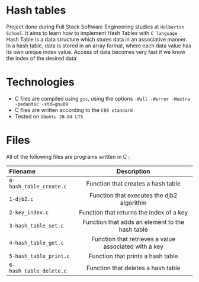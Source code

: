 # Hash tables
Project done during Full Stack Software Engineering studies at `Holberton School`. It aims to learn how to implement Hash Tables with `C language`<br>
Hash Table is a data structure which stores data in an associative manner. In a hash table, data is stored in an array format, where each data value has its own unique index value. Access of data becomes very fast if we know the index of the desired data<br>


# Technologies
- C files are compiled using `gcc`, using the options `-Wall -Werror -Wextra -pedantic -std=gnu89`
- C files are written according to the `C89 standard`
- Tested on `Ubuntu 20.04 LTS`

# Files
All of the following files are programs written in C :

|**Filename**|**Description**|
|:-------|:---------:|
|`0-hash_table_create.c`|Function that creates a hash table|
|`1-djb2.c`|Function that executes the djb2 algorithm|
|`2-key_index.c`|Function that returns the index of a key|
|`3-hash_table_set.c`|Function that adds an element to the hash table|
|`4-hash_table_get.c`|Function that retrieves a value associated with a key|
|`5-hash_table_print.c`|Function that prints a hash table|
|`6-hash_table_delete.c`|Function that deletes a hash table|
